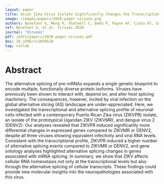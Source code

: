 ```yaml
---
layout: paper
title: Asian Zika Virus Isolate Significantly Changes the Transcriptional Profile and Alternative RNA Splicing Events in a Neuroblastoma Cell Line
image: /images/papers/2020-pager-viruses.png
authors: Bonefant G, Meng R, Shotwell C, Badu P, Payne AF, Ciota AT, Sammons MA Berglund JA, and Pager CT
ref: Bonefant G, et al. Viruses 2020
journal: "Viruses"
pdf: /pdfs/papers/2020-pager-viruses.pdf
doi: 10.3390/v12050510 
tag: collab
---
```


# Abstract

The alternative splicing of pre-mRNAs expands a single genetic blueprint to encode multiple, functionally diverse protein isoforms. Viruses have previously been shown to interact with, depend on, and alter host splicing machinery. The consequences, however, incited by viral infection on the global alternative slicing (AS) landscape are under-appreciated. Here, we investigated the transcriptional and alternative splicing profile of neuronal cells infected with a contemporary Puerto Rican Zika virus (ZIKVPR) isolate, an isolate of the prototypical Ugandan ZIKV (ZIKVMR), and dengue virus 2 (DENV2). Our analyses revealed that ZIKVPR induced significantly more differential changes in expressed genes compared to ZIKVMR or DENV2, despite all three viruses showing equivalent infectivity and viral RNA levels. Consistent with the transcriptional profile, ZIKVPR induced a higher number of alternative splicing events compared to ZIKVMR or DENV2, and gene ontology analyses highlighted alternative splicing changes in genes associated with mRNA splicing. In summary, we show that ZIKV affects cellular RNA homeostasis not only at the transcriptional levels but also through the alternative splicing of cellular transcripts. These findings could provide new molecular insights into the neuropathologies associated with this virus.